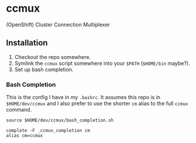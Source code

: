 # ccmux
(OpenShift) Cluster Connection Multiplexer

## Installation

1. Checkout the repo somewhere.
2. Symlink the `ccmux` script somewhere into your `$PATH` (`$HOME/bin` maybe?).
3. Set up bash completion.

### Bash Completion

This is the config I have in my `.bashrc`. It assumes this repo is in `$HOME/dev/ccmux` and I also prefer to use the shorter `cm` alias to the full `ccmux` command.

```
source $HOME/dev/ccmux/bash_completion.sh

complete -F _ccmux_completion cm
alias cm=ccmux
```

